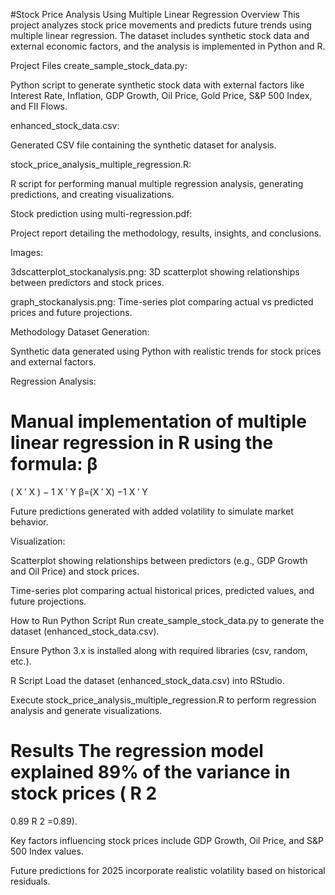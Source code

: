 #Stock Price Analysis Using Multiple Linear Regression
Overview
This project analyzes stock price movements and predicts future trends using multiple linear regression. The dataset includes synthetic stock data and external economic factors, and the analysis is implemented in Python and R.

Project Files
create_sample_stock_data.py:

Python script to generate synthetic stock data with external factors like Interest Rate, Inflation, GDP Growth, Oil Price, Gold Price, S&P 500 Index, and FII Flows.

enhanced_stock_data.csv:

Generated CSV file containing the synthetic dataset for analysis.

stock_price_analysis_multiple_regression.R:

R script for performing manual multiple regression analysis, generating predictions, and creating visualizations.

Stock prediction using multi-regression.pdf:

Project report detailing the methodology, results, insights, and conclusions.

Images:

3dscatterplot_stockanalysis.png: 3D scatterplot showing relationships between predictors and stock prices.

graph_stockanalysis.png: Time-series plot comparing actual vs predicted prices and future projections.

Methodology
Dataset Generation:

Synthetic data generated using Python with realistic trends for stock prices and external factors.

Regression Analysis:

Manual implementation of multiple linear regression in R using the formula:
β
=
(
X
′
X
)
−
1
X
′
Y
β=(X 
′
 X) 
−1
 X 
′
 Y

Future predictions generated with added volatility to simulate market behavior.

Visualization:

Scatterplot showing relationships between predictors (e.g., GDP Growth and Oil Price) and stock prices.

Time-series plot comparing actual historical prices, predicted values, and future projections.

How to Run
Python Script
Run create_sample_stock_data.py to generate the dataset (enhanced_stock_data.csv).

Ensure Python 3.x is installed along with required libraries (csv, random, etc.).

R Script
Load the dataset (enhanced_stock_data.csv) into RStudio.

Execute stock_price_analysis_multiple_regression.R to perform regression analysis and generate visualizations.

Results
The regression model explained 89% of the variance in stock prices (
R
2
=
0.89
R 
2
 =0.89).

Key factors influencing stock prices include GDP Growth, Oil Price, and S&P 500 Index values.

Future predictions for 2025 incorporate realistic volatility based on historical residuals.
